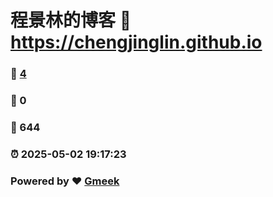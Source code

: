 # 程景林的博客 :link: https://chengjinglin.github.io 
### :page_facing_up: [4](https://chengjinglin.github.io/tag.html) 
### :speech_balloon: 0 
### :hibiscus: 644 
### :alarm_clock: 2025-05-02 19:17:23 
### Powered by :heart: [Gmeek](https://github.com/Meekdai/Gmeek)
